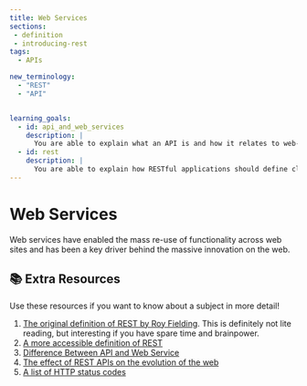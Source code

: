 ```yaml
---
title: Web Services
sections:
 - definition
 - introducing-rest
tags:
  - APIs

new_terminology:
  - "REST"
  - "API"


learning_goals:
  - id: api_and_web_services
    description: |
      You are able to explain what an API is and how it relates to web-services.
  - id: rest
    description: |
      You are able to explain how RESTful applications should define clean URLs, Operations as HTTP methods & use HTTP status codes appropriately.
---
```


# Web Services

Web services have enabled the mass re-use of functionality across web sites and has been a key driver behind the massive innovation on the web.

<LearningGoals />

## 📚 Extra Resources
Use these resources if you want to know about a subject in more detail!

1. [The original definition of REST by Roy Fielding](https://www.ics.uci.edu/~fielding/pubs/dissertation/rest_arch_style.htm). This is definitely not lite reading, but interesting if you have spare time and brainpower.
1. [A more accessible definition of REST](https://restfulapi.net/)
1. [Difference Between API and Web Service](https://medium.com/@programmerasi/difference-between-api-and-web-service-73c873573c9d)
1. [The effect of REST APIs on the evolution of the web](https://blog.readme.io/the-history-of-rest-apis/)
1. [A list of HTTP status codes](https://developer.mozilla.org/en-US/docs/Web/HTTP/Status)
